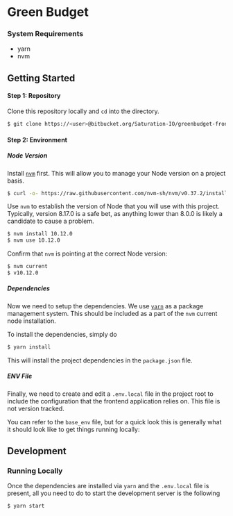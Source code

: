 # Green Budget

### System Requirements

- yarn
- nvm

## Getting Started

#### Step 1: Repository

Clone this repository locally and `cd` into the directory.

```bash
$ git clone https://<user>@bitbucket.org/Saturation-IO/greenbudget-frontend.git
```

#### Step 2: Environment

##### Node Version

Install [`nvm`](https://github.com/nvm-sh/nvm) first. This will
allow you to manage your Node version on a project basis.

```bash
$ curl -o- https://raw.githubusercontent.com/nvm-sh/nvm/v0.37.2/install.sh | bash
```

Use `nvm` to establish the version of Node that you will use with this project.
Typically, version 8.17.0 is a safe bet, as anything lower than 8.0.0 is likely
a candidate to cause a problem.

```bash
$ nvm install 10.12.0
$ nvm use 10.12.0
```

Confirm that `nvm` is pointing at the correct Node version:

```bash
$ nvm current
$ v10.12.0
```

##### Dependencies

Now we need to setup the dependencies. We use [`yarn`](https://yarnpkg.com/)
as a package management system. This should be included as a part of the
`nvm` current node installation.

To install the dependencies, simply do

```bash
$ yarn install
```

This will install the project dependencies in the `package.json` file.

##### ENV File

Finally, we need to create and edit a `.env.local` file in the project root to
include the configuration that the frontend application relies on. This
file is not version tracked.

You can refer to the `base_env` file, but for a quick look this is generally
what it should look like to get things running locally:

## Development

### Running Locally

Once the dependencies are installed via `yarn` and the `.env.local` file is
present, all you need to do to start the development server is the following

```bash
$ yarn start
```
